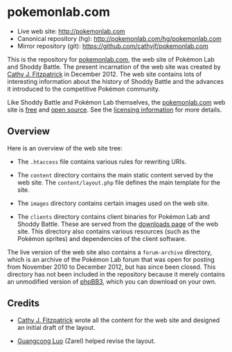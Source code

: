 # pokemonlab.com

+ Live web site: http://pokemonlab.com
+ Canonical repository (hg): http://pokemonlab.com/hg/pokemonlab.com
+ Mirror repository (git): https://github.com/cathyjf/pokemonlab.com

This is the repository for [pokemonlab.com](http://pokemonlab.com), the web
site of Pok&eacute;mon Lab and Shoddy Battle. The present incarnation of the
web site was created by [Cathy J. Fitzpatrick][cathyjf] in December 2012. The
web site contains lots of interesting information about the history of Shoddy
Battle and the advances it introduced to the competitive Pok&eacute;mon
community.

Like Shoddy Battle and Pok&eacute;mon Lab themselves, the
[pokemonlab.com](http://pokemonlab.com) web site is [free][] and
[open source][]. See the [licensing information][licence] for more details.

## Overview

Here is an overview of the web site tree:

+ The `.htaccess` file contains various rules for rewriting URIs.

+ The `content` directory contains the main static content served by the web
  site. The `content/layout.php` file defines the main template for the site.

+ The `images` directory contains certain images used on the web site.

+ The `clients` directory contains client binaries for Pok&eacute;mon Lab
  and Shoddy Battle. These are served from the [downloads page][] of the web
  site. This directory also contains various resources (such as the
  Pok&eacute;mon sprites) and dependencies of the client software.


The live version of the web site also contains a `forum-archive` directory,
which is an archive of the Pok&eacute;mon Lab forum that was open for posting
from November 2010 to December 2012, but has since been closed. This directory
has not been included in the repository because it merely contains an
unmodified version of [phpBB3][], which you can download on your own.

## Credits

+ [Cathy J. Fitzpatrick][cathyjf] wrote all the content for the web site and
  designed an initial draft of the layout.

+ [Guangcong Luo][zarel] (Zarel) helped revise the layout.


[cathyjf]: https://cathyjf.com
[free]: https://www.fsf.org/
[open source]: http://opensource.org/
[licence]: http://pokemonlab.com/sources
[downloads page]: http://pokemonlab.com/downloads
[phpBB3]: https://www.phpbb.com/
[zarel]: http://guangcongluo.com/
